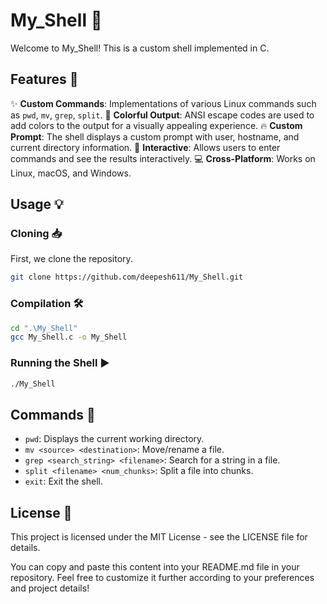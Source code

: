 # My_Shell 🐚

Welcome to My_Shell! This is a custom shell implemented in C.

## Features 🚀

✨ **Custom Commands**: Implementations of various Linux commands such as `pwd`, `mv`, `grep`, `split`.
🌈 **Colorful Output**: ANSI escape codes are used to add colors to the output for a visually appealing experience.
🔥 **Custom Prompt**: The shell displays a custom prompt with user, hostname, and current directory information.
🚀 **Interactive**: Allows users to enter commands and see the results interactively.
💻 **Cross-Platform**: Works on Linux, macOS, and Windows.

## Usage 💡

### Cloning 📥
First, we clone the repository.
```bash
git clone https://github.com/deepesh611/My_Shell.git
```

### Compilation 🛠️
```bash
cd ".\My_Shell"
gcc My_Shell.c -o My_Shell
```

### Running the Shell ▶️
```bash
./My_Shell
```

## Commands 📝
- `pwd`: Displays the current working directory.
- `mv <source> <destination>`: Move/rename a file.
- `grep <search_string> <filename>`: Search for a string in a file.
- `split <filename> <num_chunks>`: Split a file into chunks.
- `exit`: Exit the shell.

## License 📜
This project is licensed under the MIT License - see the LICENSE file for details.

You can copy and paste this content into your README.md file in your repository.
Feel free to customize it further according to your preferences and project details!
